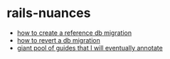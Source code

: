 # rails-nuances

* [how to create a reference db migration](https://stackoverflow.com/questions/13694654/specifying-column-name-in-a-references-migration)
* [how to revert a db migration](https://stackoverflow.com/questions/7694487/ruby-on-rails-how-can-i-revert-a-migration-with-rake-dbmigrate)
* [giant pool of guides that I will eventually annotate](http://guides.rubyonrails.org/)
